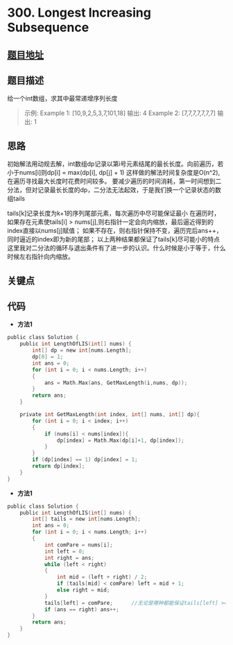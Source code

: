#   300. Longest Increasing Subsequence
  
  
  
##  [题目地址](https://leetcode.com/problems/longest-increasing-subsequence/ )
  
  
  
##  题目描述
给一个int数组，求其中最常递增序列长度
  
  
>
>示例:
>Example 1:
>[10,9,2,5,3,7,101,18]
>输出: 4
>Example 2:
>[7,7,7,7,7,7,7]
>输出: 1
  
  
##  思路
初始解法用动规去解，int数组dp记录以第i号元素结尾的最长长度。向前遍历，若小于nums[i]则dp[i] = max(dp[i], dp[j] + 1)
这样做的解法时间复杂度是O(n^2),在遍历寻找最大长度时花费时间较多。
要减少遍历的时间消耗，第一时间想到二分法，但对记录最长长度的dp，二分法无法起效，于是我们换一个记录状态的数组tails

tails[k]记录长度为k+1的序列尾部元素，每次遍历中尽可能保证最小
在遍历时，如果存在元素使tails[i] > nums[j],则右指针一定会向内缩放，最后逼近得到的index直接以nums[j]赋值；
如果不存在，则右指针保持不变，遍历完后ans++，同时逼近的index即为新的尾部；
以上两种结果都保证了tails[k]尽可能小的特点
这里我对二分法的循环与退出条件有了进一步的认识。什么时候是小于等于，什么时候左右指针向内缩放。
  
  
  
##  关键点
  
  
  
##  代码
  
  
* **方法1**
```c
public class Solution {
    public int LengthOfLIS(int[] nums) {
        int[] dp = new int[nums.Length];
        dp[0] = 1;
        int ans = 0;
        for (int i = 0; i < nums.Length; i++)
        {
            ans = Math.Max(ans, GetMaxLength(i,nums, dp));
        }
        return ans;
    }

    private int GetMaxLength(int index, int[] nums, int[] dp){
        for (int i = 0; i < index; i++)
        {
            if (nums[i] < nums[index]){
                dp[index] = Math.Max(dp[i]+1, dp[index]);
            }
        }
        if (dp[index] == 1) dp[index] = 1;
        return dp[index];
    }
}
```

* **方法1**
```c
public class Solution {
    public int LengthOfLIS(int[] nums) {
        int[] tails = new int[nums.Length];
        int ans = 0;
        for (int i = 0; i < nums.Length; i++)
        {
            int comPare = nums[i];
            int left = 0;
            int right = ans;
            while (left < right)
            {
                int mid = (left + right) / 2;
                if (tails[mid] < comPare) left = mid + 1;
                else right = mid;
            }
            tails[left] = comPare;      //无论是哪种都能保证tails[left] >= comPare
            if (ans == right) ans++;
        }
        return ans;
    }
}
```
  
  